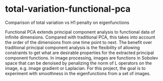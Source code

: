 # total-variation-functional-pca
Comparison of total variation vs H1 penalty on eigenfunctions

Functional PCA extends principal component analysis to functional data of infinite dimensions.
Compared with traditional PCA, this takes into account the order of the dimensions from one time
point to next. The benefit over traditional principal component analysis is the flexibility of allowing
constraints to get what are desirable properties for the extracted principal component functions.
In image processing, images are functions in Sobolev space that can be denoised by penalizing the
norm of L operators on the image, e.g. image gradient or Laplacian. For this project, the goal is to
experiment with smoothness in the eigenfunctions from a set of images.
